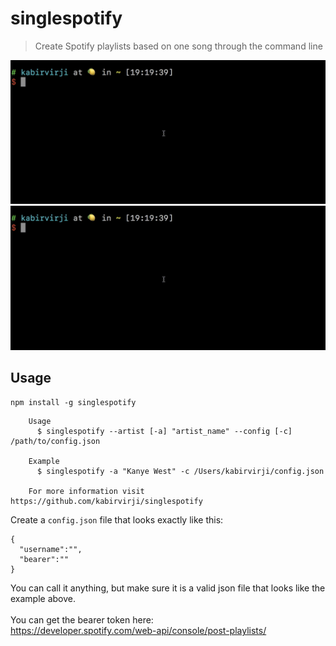 # singlespotify 

> Create Spotify playlists based on one song through the command line

![](singlespotify.gif)
![](ezgif.com-gif-maker.gif)

<!--- 
[![asciicast](https://asciinema.org/a/4k49ag6gy3bknaa6ryoubhcy5.png)](https://asciinema.org/a/4k49ag6gy3bknaa6ryoubhcy5)
-->

## Usage
`npm install -g singlespotify`

```
    Usage
      $ singlespotify --artist [-a] "artist_name" --config [-c] /path/to/config.json

    Example
      $ singlespotify -a "Kanye West" -c /Users/kabirvirji/config.json

    For more information visit https://github.com/kabirvirji/singlespotify
```

Create a `config.json` file that looks exactly like this: <br>
```
{
  "username":"",
  "bearer":""
}
```
You can call it anything, but make sure it is a valid json file that looks like the example above. <br><br>
You can get the bearer token here: <br>
https://developer.spotify.com/web-api/console/post-playlists/ <br>
